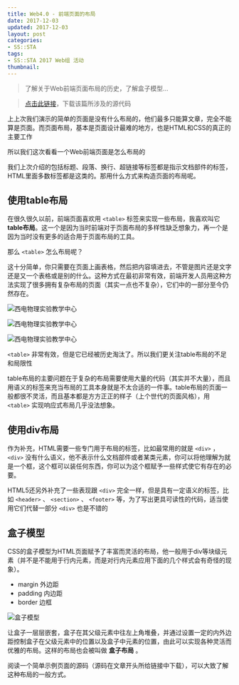 ```yaml
---
title: Web4.0 - 前端页面的布局
date: 2017-12-03
updated: 2017-12-03
layout: post
categories:
- SS::STA
tags:
- SS::STA 2017 Web组 活动
thumbnail:
---
```


> 了解关于Web前端页面布局的历史，了解盒子模型...

> [点击此链接](https://oss.keybrl.com/data/Web4.0%20-%20%E9%A1%B5%E9%9D%A2%E5%B8%83%E5%B1%80-%E6%A0%B7%E4%BE%8B%E9%A1%B5%E9%9D%A2%20-%20%E7%BD%97%E9%98%B3%E8%B1%AA.zip)，下载该篇所涉及的源代码

上上次我们演示的简单的页面是没有什么布局的，他们最多只能算文章，完全不能算是页面。而页面布局，基本是页面设计最难的地方，也是HTML和CSS的真正的主要工作

所以我们这次看看一个Web前端页面是怎么布局的

我们上次介绍的包括标题、段落、换行、超链接等标签都是指示文档部件的标签，HTML里面多数标签都是这类的。那用什么方式来构造页面的布局呢。

## 使用table布局

在很久很久以前，前端页面喜欢用 `<table>` 标签来实现一些布局，我喜欢叫它 **table布局**。这一个是因为当时前端对于页面布局的多样性缺乏想象力，再一个是因为当时没有更多的适合用于页面布局的工具。

那么 `<table>` 怎么布局呢？

这十分简单，你只需要在页面上画表格，然后把内容填进去，不管是图片还是文字还是又一个表格或是别的什么。这种方式在最初非常有效，前端开发人员用这种方法实现了很多拥有复杂布局的页面（其实一点也不复杂），它们中的一部分至今仍然存在。

![西电物理实验教学中心](https://oss.keybrl.com/images/SSSTA-Web4/xidian_shiyan1.png)

![西电物理实验教学中心](https://oss.keybrl.com/images/SSSTA-Web4/xidian_shiyan2.png)

![西电物理实验教学中心](https://oss.keybrl.com/images/SSSTA-Web4/xidian_shiyan3.png)

 `<table>` 非常有效，但是它已经被历史淘汰了。所以我们更关注table布局的不足和局限性

table布局的主要问题在于复杂的布局需要使用大量的代码（其实并不大量），而且用语义的标签来充当布局的工具本身就是不太合适的一件事。table布局的页面一般都很不灵活，而且基本都是方方正正的样子（上个世代的页面风格），用 `<table>` 实现响应式布局几乎没法想象。

## 使用div布局

作为补充，HTML需要一些专门用于布局的标签，比如最常用的就是 `<div>` ， `<div>` 没有什么语义，他不表示什么文档部件或者某类元素，你可以将他理解为就是一个框，这个框可以装任何东西，你可以为这个框赋予一些样式使它有存在的必要。

HTML5还另外补充了一些表现跟 `<div>` 完全一样，但是具有一定语义的标签，比如 `<header>` 、 `<section>` 、 `<footer>` 等，为了写出更具可读性的代码，适当使用它们代替一部分 `<div>` 也是不错的

## 盒子模型

CSS的盒子模型为HTML页面赋予了丰富而灵活的布局，他一般用于div等块级元素（并不是不能用于行内元素，而是对行内元素应用下面的几个样式会有奇怪的现象）。

- margin 外边距
- padding 内边距
- border 边框

![盒子模型](https://oss.keybrl.com/images/SSSTA-Web4/box_model.png)

让盒子一层层嵌套，盒子在其父级元素中往左上角堆叠，并通过设置一定的内外边距控制盒子在父级元素中的位置以及盒子中元素的位置，由此可以实现各种灵活而优雅的布局。这样的布局也会被叫做 **盒子布局** 。

阅读一个简单示例页面的源码（源码在文章开头所给链接中下载），可以大致了解这种布局的一般方式。
